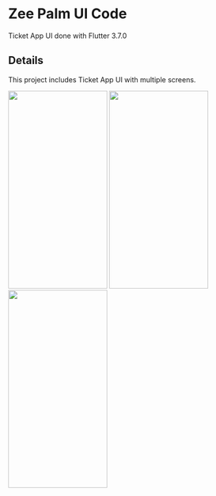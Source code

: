 # Zee Palm UI Code

Ticket App UI done with Flutter 3.7.0

## Details

This project includes Ticket App UI with multiple screens.

<img src="![image](https://github.com/zeepalm-training-grounds/ticket-app/assets/128903428/45e0d4cf-a27b-466d-8e3c-a834f4e4a6f1" width="200" height="400" />
<img src="https://github.com/zeepalm-training-grounds/ticket-app/assets/128903428/049a6fa3-1bfd-404e-a4b4-4de00dfd6a5d" width="200" height="400" />
<img src="https://github.com/zeepalm-training-grounds/ticket-app/assets/128903428/345c3e4a-12fc-4668-9b07-9b2fcc689ef7" width="200" height="400" />

